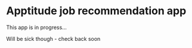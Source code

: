 # Apptitude job recommendation app

This app is in progress...

Will be sick though - check back soon
